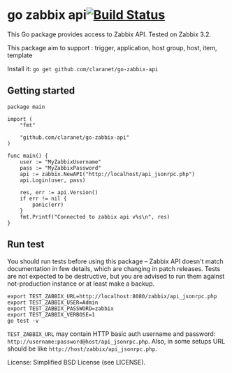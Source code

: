 go zabbix api[![Build Status](https://travis-ci.org/claranet/go-zabbix-api.svg?branch=master)](https://travis-ci.org/AlekSi/zabbix??branch=master)
======

This Go package provides access to Zabbix API. Tested on Zabbix 3.2.

This package aim to support : trigger, application, host group, host, item, template

Install it: `go get github.com/claranet/go-zabbix-api`

## Getting started
```
package main

import (
	"fmt"

	"github.com/claranet/go-zabbix-api"
)

func main() {
	user := "MyZabbixUsername"
	pass := "MyZabbixPassword"
	api := zabbix.NewAPI("http://localhost/api_jsonrpc.php")
	api.Login(user, pass)

	res, err := api.Version()
	if err != nil {
		panic(err)
	}
	fmt.Printf("Connected to zabbix api v%s\n", res)
}

```

## Run test
You should run tests before using this package – Zabbix API doesn't match documentation in few details, which are changing in patch releases. Tests are not expected to be destructive, but you are advised to run them against not-production instance or at least make a backup.

    export TEST_ZABBIX_URL=http://localhost:8080/zabbix/api_jsonrpc.php
    export TEST_ZABBIX_USER=Admin
    export TEST_ZABBIX_PASSWORD=zabbix
    export TEST_ZABBIX_VERBOSE=1
    go test -v

`TEST_ZABBIX_URL` may contain HTTP basic auth username and password: `http://username:password@host/api_jsonrpc.php`. Also, in some setups URL should be like `http://host/zabbix/api_jsonrpc.php`.

License: Simplified BSD License (see LICENSE).
